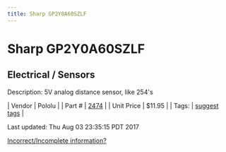 ```yaml
---
title: Sharp GP2Y0A60SZLF
---
```


# Sharp GP2Y0A60SZLF
## Electrical / Sensors
Description: 	5V analog distance sensor, like 254's 

| Vendor | Pololu | 
| Part # | [2474](https://www.pololu.com/product/2474) | 
| Unit Price | $11.95 | 
| Tags: | [suggest tags](https://docs.google.com/forms/d/e/1FAIpQLSeWyY8v3RgOty-MyWmh9U0iivNYN_molChYyS-0U-o-kOAv_g/viewform) | 

Last updated: Thu Aug 03 23:35:15 PDT 2017

 [Incorrect/Incomplete information?](https://docs.google.com/forms/d/e/1FAIpQLSeWyY8v3RgOty-MyWmh9U0iivNYN_molChYyS-0U-o-kOAv_g/viewform)